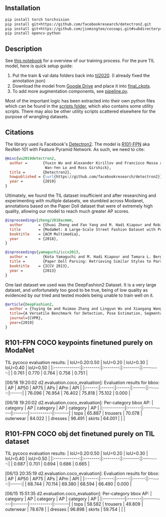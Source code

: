 ## Installation
```bash
pip install torch torchvision
pip install git+https://github.com/facebookresearch/detectron2.git
pip install git+https://github.com/jinmingteo/cocoapi.git#subdirectory=PythonAPI
pip install opencv-python
```

## Description
See [this notebook](notebooks/model_til_pure.ipynb) for a overview of our training process. For the pure TIL model, here is quick setup guide:
1. Put the train & val data folders back into [til2020](data/til2020). (I already fixed the annotation json)
2. Download the model from [Google Drive](https://drive.google.com/file/d/1vJCNwcsBuQptZ4dJRZdwpzOEE7cYDRTc/view?usp=sharing) and place it into [final_ckpts](final_ckpts).
3. To add more augmentation components, see [pipeline.py](notebooks/scripts/pipeline.py).

Most of the important logic has been extracted into their own python files which can be found in the [scripts folder](notebooks/scripts), which also contains some utility scripts. There may also be other utility scripts scattered elsewhere for the purpose of wrangling datasets.

## Citations
The library used is Facebook's [Detectron2](https://github.com/facebookresearch/detectron2). The model is [R101-FPN](https://github.com/facebookresearch/detectron2/blob/master/MODEL_ZOO.md#faster-r-cnn) aka ResNet-101 with Feature Pyramid Network. As such, we need to cite:

```BibTeX
@misc{wu2019detectron2,
  author =       {Yuxin Wu and Alexander Kirillov and Francisco Massa and
                  Wan-Yen Lo and Ross Girshick},
  title =        {Detectron2},
  howpublished = {\url{https://github.com/facebookresearch/detectron2}},
  year =         {2019}
}
```

Ultimately, we found the TIL dataset insufficient and after researching and experimenting with multiple datasets, we stumbled across Modanet, annotations based on the Paper Doll dataset that were of extremely high quality, allowing our model to reach much greater AP scores.

```BibTeX
@inproceedings{zheng/2018acmmm,
  author       = {Shuai Zheng and Fan Yang and M. Hadi Kiapour and Robinson Piramuthu},
  title        = {ModaNet: A Large-Scale Street Fashion Dataset with Polygon Annotations},
  booktitle    = {ACM Multimedia},
  year         = {2018},
}
```

```BibTeX
@inproceedings{yamaguchi/iccv2013,
  author =       {Kota Yamaguchi and M. Hadi Kiapour and Tamara L. Berg},
  title =        {Paper Doll Parsing: Retrieving Similar Styles to Parse Clothing Items},
  booktitle    = {ICCV 2013},
  year =         {2013}
}
```

One last dataset we used was the DeepFashion2 Dataset. It is a very large dataset, and unfortunately too good to be true, being of low quality as evidenced by our tried and tested models being unable to train well on it.

```BibTeX
@article{DeepFashion2,
  author = {Yuying Ge and Ruimao Zhang and Lingyun Wu and Xiaogang Wang and Xiaoou Tang and Ping Luo},
  title={A Versatile Benchmark for Detection, Pose Estimation, Segmentation and Re-Identification of Clothing Images},
  journal={CVPR},
  year={2019}
}
```

## R101-FPN COCO keypoints finetuned purely on ModaNet
TIL pycoco evaluation results:
| IoU=0.20:0.50 | IoU=0.20 | IoU=0.30 | IoU=0.40 | IoU=0.50 |
|:-------------:|:--------:|:--------:|:--------:|:--------:|
|     0.761     |  0.770   |   0.764  |   0.758  |   0.751  |

[06/18 19:20:02 d2.evaluation.coco_evaluation]: Evaluation results for bbox: 
|   AP   |  AP50  |  AP75  |  APs   |  APm   |  APl  |
|:------:|:------:|:------:|:------:|:------:|:-----:|
| 76.096 | 76.954 | 76.402 | 75.818 | 75.102 | 0.000 |

[06/18 19:20:02 d2.evaluation.coco_evaluation]: Per-category bbox AP: 
| category   | AP     | category   | AP     | category   | AP     |
|:-----------|:-------|:-----------|:-------|:-----------|:-------|
| tops       | 65.887 | trousers   | 70.078 | outerwear  | 84.022 |
| dresses    | 96.491 | skirts     | 64.001 |            |        |

## R101-FPN COCO obj det finetuned purely on TIL dataset
TIL pycoco evaluation results:
| IoU=0.20:0.50 | IoU=0.20 | IoU=0.30 | IoU=0.40 | IoU=0.50 |
|:-------------:|:--------:|:--------:|:--------:|:--------:|
|     0.687     |  0.701   |   0.694  |   0.686  |   0.665  |

[06/13 20:35:19 d2.evaluation.coco_evaluation]: Evaluation results for bbox: 
|   AP   |  AP50  |  AP75  |  APs   |  APm   |  APl  |
|:------:|:------:|:------:|:------:|:------:|:-----:|
| 68.744 | 70.114 | 69.380 | 68.594 | 66.490 | 0.000 |

[06/15 15:51:35 d2.evaluation.coco_evaluation]: Per-category bbox AP: 
| category   | AP     | category   | AP     | category   | AP     |
|:-----------|:-------|:-----------|:-------|:-----------|:-------|
| tops       | 58.582 | trousers   | 49.809 | outerwear  | 78.678 |
| dresses    | 96.898 | skirts     | 59.754 |            |        |
